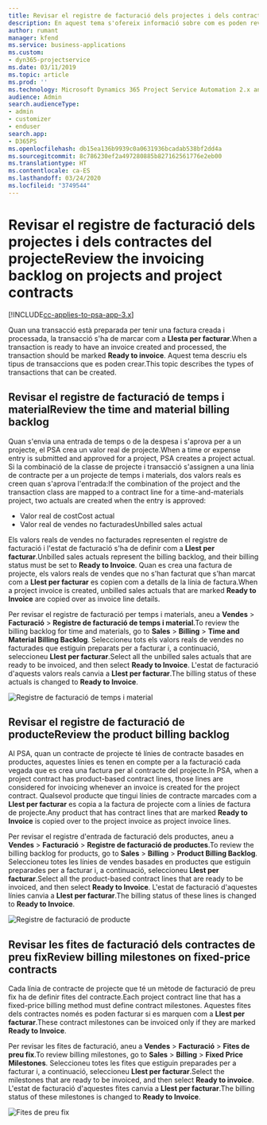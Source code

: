 ```yaml
---
title: Revisar el registre de facturació dels projectes i dels contractes del projecte
description: En aquest tema s'ofereix informació sobre com es poden revisar els registres de temps, despeses i productes, i com marcar-los com a preparats per a la facturació.
author: rumant
manager: kfend
ms.service: business-applications
ms.custom:
- dyn365-projectservice
ms.date: 03/11/2019
ms.topic: article
ms.prod: ''
ms.technology: Microsoft Dynamics 365 Project Service Automation 2.x and 3.x
audience: Admin
search.audienceType:
- admin
- customizer
- enduser
search.app:
- D365PS
ms.openlocfilehash: db15ea136b9939c0a0631936bcadab538bf2dd4a
ms.sourcegitcommit: 8c786230ef2a497280885b827162561776e2eb00
ms.translationtype: HT
ms.contentlocale: ca-ES
ms.lasthandoff: 03/24/2020
ms.locfileid: "3749544"
---
```

# <a name="review-the-invoicing-backlog-on-projects-and-project-contracts"></a><span data-ttu-id="36413-103">Revisar el registre de facturació dels projectes i dels contractes del projecte</span><span class="sxs-lookup"><span data-stu-id="36413-103">Review the invoicing backlog on projects and project contracts</span></span>

[!INCLUDE[cc-applies-to-psa-app-3.x](../includes/cc-applies-to-psa-app-3x.md)]

<span data-ttu-id="36413-104">Quan una transacció està preparada per tenir una factura creada i processada, la transacció s'ha de marcar com a **Llesta per facturar**.</span><span class="sxs-lookup"><span data-stu-id="36413-104">When a transaction is ready to have an invoice created and processed, the transaction should be marked **Ready to invoice**.</span></span> <span data-ttu-id="36413-105">Aquest tema descriu els tipus de transaccions que es poden crear.</span><span class="sxs-lookup"><span data-stu-id="36413-105">This topic describes the types of transactions that can be created.</span></span>

## <a name="review-the-time-and-material-billing-backlog"></a><span data-ttu-id="36413-106">Revisar el registre de facturació de temps i material</span><span class="sxs-lookup"><span data-stu-id="36413-106">Review the time and material billing backlog</span></span>

<span data-ttu-id="36413-107">Quan s'envia una entrada de temps o de la despesa i s'aprova per a un projecte, el PSA crea un valor real de projecte.</span><span class="sxs-lookup"><span data-stu-id="36413-107">When a time or expense entry is submitted and approved for a project, PSA creates a project actual.</span></span> <span data-ttu-id="36413-108">Si la combinació de la classe de projecte i transacció s'assignen a una línia de contracte per a un projecte de temps i materials, dos valors reals es creen quan s'aprova l'entrada:</span><span class="sxs-lookup"><span data-stu-id="36413-108">If the combination of the project and the transaction class are mapped to a contract line for a time-and-materials project, two actuals are created when the entry is approved:</span></span>

- <span data-ttu-id="36413-109">Valor real de cost</span><span class="sxs-lookup"><span data-stu-id="36413-109">Cost actual</span></span> 
- <span data-ttu-id="36413-110">Valor real de vendes no facturades</span><span class="sxs-lookup"><span data-stu-id="36413-110">Unbilled sales actual</span></span>

<span data-ttu-id="36413-111">Els valors reals de vendes no facturades representen el registre de facturació i l'estat de facturació s'ha de definir com a **Llest per facturar**.</span><span class="sxs-lookup"><span data-stu-id="36413-111">Unbilled sales actuals represent the billing backlog, and their billing status must be set to **Ready to Invoice**.</span></span> <span data-ttu-id="36413-112">Quan es crea una factura de projecte, els valors reals de vendes que no s'han facturat que s'han marcat com a **Llest per facturar** es copien com a detalls de la línia de factura.</span><span class="sxs-lookup"><span data-stu-id="36413-112">When a project invoice is created, unbilled sales actuals that are marked **Ready to Invoice** are copied over as invoice line details.</span></span>

<span data-ttu-id="36413-113">Per revisar el registre de facturació per temps i materials, aneu a **Vendes** \> **Facturació** \> **Registre de facturació de temps i material**.</span><span class="sxs-lookup"><span data-stu-id="36413-113">To review the billing backlog for time and materials, go to **Sales** \> **Billing** \> **Time and Material Billing Backlog**.</span></span> <span data-ttu-id="36413-114">Seleccioneu tots els valors reals de vendes no facturades que estiguin preparats per a facturar i, a continuació, seleccioneu **Llest per facturar**.</span><span class="sxs-lookup"><span data-stu-id="36413-114">Select all the unbilled sales actuals that are ready to be invoiced, and then select **Ready to Invoice**.</span></span> <span data-ttu-id="36413-115">L'estat de facturació d'aquests valors reals canvia a **Llest per facturar**.</span><span class="sxs-lookup"><span data-stu-id="36413-115">The billing status of these actuals is changed to **Ready to Invoice**.</span></span>

![Registre de facturació de temps i material](media/TMBacklog.png)

## <a name="review-the-product-billing-backlog"></a><span data-ttu-id="36413-117">Revisar el registre de facturació de producte</span><span class="sxs-lookup"><span data-stu-id="36413-117">Review the product billing backlog</span></span>

<span data-ttu-id="36413-118">Al PSA, quan un contracte de projecte té línies de contracte basades en productes, aquestes línies es tenen en compte per a la facturació cada vegada que es crea una factura per al contracte del projecte.</span><span class="sxs-lookup"><span data-stu-id="36413-118">In PSA, when a project contract has product-based contract lines, those lines are considered for invoicing whenever an invoice is created for the project contract.</span></span> <span data-ttu-id="36413-119">Qualsevol producte que tingui línies de contracte marcades com a **Llest per facturar** es copia a la factura de projecte com a línies de factura de projecte.</span><span class="sxs-lookup"><span data-stu-id="36413-119">Any product that has contract lines that are marked **Ready to Invoice** is copied over to the project invoice as project invoice lines.</span></span>

<span data-ttu-id="36413-120">Per revisar el registre d'entrada de facturació dels productes, aneu a **Vendes** \> **Facturació** \> **Registre de facturació de productes**.</span><span class="sxs-lookup"><span data-stu-id="36413-120">To review the billing backlog for products, go to **Sales** \> **Billing** \> **Product Billing Backlog**.</span></span> <span data-ttu-id="36413-121">Seleccioneu totes les línies de vendes basades en productes que estiguin preparades per a facturar i, a continuació, seleccioneu **Llest per facturar**.</span><span class="sxs-lookup"><span data-stu-id="36413-121">Select all the product-based contract lines that are ready to be invoiced, and then select **Ready to Invoice**.</span></span> <span data-ttu-id="36413-122">L'estat de facturació d'aquestes línies canvia a **Llest per facturar**.</span><span class="sxs-lookup"><span data-stu-id="36413-122">The billing status of these lines is changed to **Ready to Invoice**.</span></span>

![Registre de facturació de producte](media/ProductBacklog.png)

## <a name="review-billing-milestones-on-fixed-price-contracts"></a><span data-ttu-id="36413-124">Revisar les fites de facturació dels contractes de preu fix</span><span class="sxs-lookup"><span data-stu-id="36413-124">Review billing milestones on fixed-price contracts</span></span>

<span data-ttu-id="36413-125">Cada línia de contracte de projecte que té un mètode de facturació de preu fix ha de definir fites del contracte.</span><span class="sxs-lookup"><span data-stu-id="36413-125">Each project contract line that has a fixed-price billing method must define contract milestones.</span></span> <span data-ttu-id="36413-126">Aquestes fites dels contractes només es poden facturar si es marquen com a **Llest per facturar**.</span><span class="sxs-lookup"><span data-stu-id="36413-126">These contract milestones can be invoiced only if they are marked **Ready to Invoice**.</span></span> 

<span data-ttu-id="36413-127">Per revisar les fites de facturació, aneu a **Vendes** \> **Facturació** \> **Fites de preu fix**.</span><span class="sxs-lookup"><span data-stu-id="36413-127">To review billing milestones, go to **Sales** \> **Billing** \> **Fixed Price Milestones**.</span></span> <span data-ttu-id="36413-128">Seleccioneu totes les fites que estiguin preparades per a facturar i, a continuació, seleccioneu **Llest per facturar**.</span><span class="sxs-lookup"><span data-stu-id="36413-128">Select the milestones that are ready to be invoiced, and then select **Ready to invoice**.</span></span> <span data-ttu-id="36413-129">L'estat de facturació d'aquestes fites canvia a **Llest per facturar**.</span><span class="sxs-lookup"><span data-stu-id="36413-129">The billing status of these milestones is changed to **Ready to Invoice**.</span></span>

![Fites de preu fix](media/FPBacklog.png)
